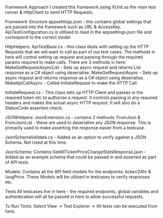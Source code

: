 Framework Approach
I created this framework using XUnit as the main test runner & HttpClient to send HTTP Requests.

Framework Structure
appsettings.json - this contains global settings that are passed into the framework such as URL & AccessKey.
ApiTestConfiguration.cs is utilised to read in the appsettings.json file and correspond to the correct model <ApiTestConfigurationModel>

HttpHelpers: 
ApiTestBase.cs - this class deals with setting up the HTTP Requests that we will want to call as part of out test cases. The methods in here
will control setting up request and passing through the required params required to make calls.
There are 3 methods in here:
MakeGetRequestAsyncList - Sets up async request and returns List response as a C# object using deserialise.
MakeGetRequestAsync - Sets up async request and returns response as a C# object using deserialise.
MakeApiCallAsync  - Called InitiateRequest to make the HTTP Call.

InitiateRequest.cs - This class sets up HTTP Client and passes in the required token etc to authorise a request. It controls passing in any required headers and makes
the actual async HTTP request. It will also do a StatusCode assertion check.

JSONHelpers:
JsonExtension.cs - contains 2 methods: FromJson & FromJsonList - these are used to deserialise any JSON response. This is primarily used to make asserting the 
response easier from a testcase. 

JsonSchemaValidate.cs - Added as an option to verify against a JSON Schema. Not Used at this time.

JsonSchema:
Contains GetAllTickerPriceChangeStatsResponse.json - Added as an example schema that could be passed in and asserted as part of API tests.

Models:
Contains all the API field models for the endpoints: ticker/24hr & /avgPrice. These Models will be utilised in testcases to verify responses etc.

Tests
All testcases live in here - the required endpoints, global variables and authentication will all be passed in here to allow successful requests. 

To Run Tests: Select View -> Test Explorer -> All tests can be executed from here.






